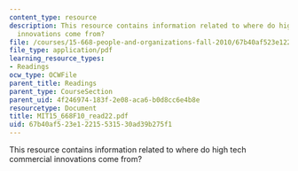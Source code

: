 ```yaml
---
content_type: resource
description: This resource contains information related to where do high tech commercial
  innovations come from?
file: /courses/15-668-people-and-organizations-fall-2010/67b40af523e12215531530ad39b275f1_MIT15_668F10_read22.pdf
file_type: application/pdf
learning_resource_types:
- Readings
ocw_type: OCWFile
parent_title: Readings
parent_type: CourseSection
parent_uid: 4f246974-183f-2e08-aca6-b0d8cc6e4b8e
resourcetype: Document
title: MIT15_668F10_read22.pdf
uid: 67b40af5-23e1-2215-5315-30ad39b275f1
---
```

This resource contains information related to where do high tech commercial innovations come from?


